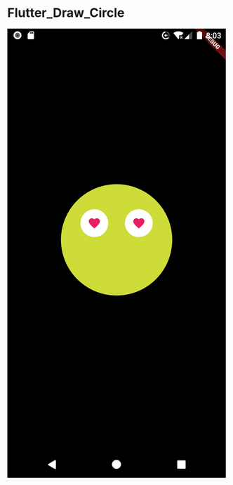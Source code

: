 # Flutter_Draw_Circle


![ScreenShot](https://github.com/patzu/Flutter_Draw_Circle/blob/main/ScreenShot.png)
